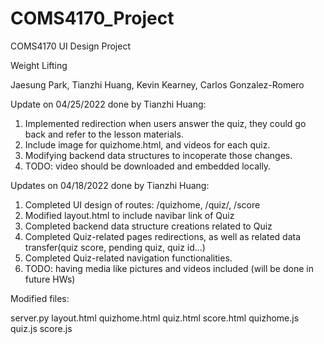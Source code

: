 # COMS4170_Project

COMS4170 UI Design Project

Weight Lifting

Jaesung Park, Tianzhi Huang, Kevin Kearney, Carlos Gonzalez-Romero


Update on 04/25/2022 done by Tianzhi Huang:

1. Implemented redirection when users answer the quiz, they could go back and refer to the lesson materials.
2. Include image for quizhome.html, and videos for each quiz. 
3. Modifying backend data structures to incoperate those changes.
4. TODO: video should be downloaded and embedded locally.



Updates on 04/18/2022 done by Tianzhi Huang:

1. Completed UI design of routes: /quizhome, /quiz/<id>, /score 
2. Modified layout.html to include navibar link of Quiz
3. Completed backend data structure creations related to Quiz
4. Completed Quiz-related pages redirections, as well as related data transfer(quiz score, pending quiz, quiz id...)
5. Completed Quiz-related navigation functionalities.
6. TODO: having media like pictures and videos included (will be done in future HWs)

Modified files:

server.py
layout.html
quizhome.html
quiz.html
score.html
quizhome.js
quiz.js
score.js
 
